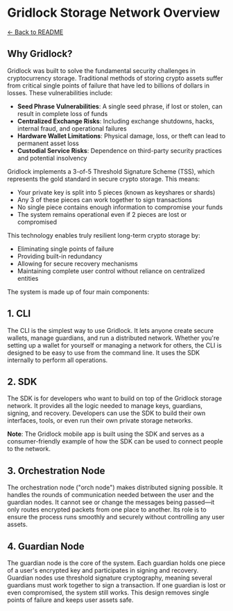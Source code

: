 # Gridlock Storage Network Overview

[← Back to README](./README.md)

## Why Gridlock?

Gridlock was built to solve the fundamental security challenges in cryptocurrency storage. Traditional methods of storing crypto assets suffer from critical single points of failure that have led to billions of dollars in losses. These vulnerabilities include:

- **Seed Phrase Vulnerabilities**: A single seed phrase, if lost or stolen, can result in complete loss of funds
- **Centralized Exchange Risks**: Including exchange shutdowns, hacks, internal fraud, and operational failures
- **Hardware Wallet Limitations**: Physical damage, loss, or theft can lead to permanent asset loss
- **Custodial Service Risks**: Dependence on third-party security practices and potential insolvency

Gridlock implements a 3-of-5 Threshold Signature Scheme (TSS), which represents the gold standard in secure crypto storage. This means:

- Your private key is split into 5 pieces (known as keyshares or shards)
- Any 3 of these pieces can work together to sign transactions
- No single piece contains enough information to compromise your funds
- The system remains operational even if 2 pieces are lost or compromised

This technology enables truly resilient long-term crypto storage by:

- Eliminating single points of failure
- Providing built-in redundancy
- Allowing for secure recovery mechanisms
- Maintaining complete user control without reliance on centralized entities

The system is made up of four main components:

## 1. CLI

The CLI is the simplest way to use Gridlock. It lets anyone create secure wallets, manage guardians, and run a distributed network. Whether you're setting up a wallet for yourself or managing a network for others, the CLI is designed to be easy to use from the command line. It uses the SDK internally to perform all operations.

## 2. SDK

The SDK is for developers who want to build on top of the Gridlock storage network. It provides all the logic needed to manage keys, guardians, signing, and recovery. Developers can use the SDK to build their own interfaces, tools, or even run their own private storage networks.

**Note**: The Gridlock mobile app is built using the SDK and serves as a consumer-friendly example of how the SDK can be used to connect people to the network.

## 3. Orchestration Node

The orchestration node ("orch node") makes distributed signing possible. It handles the rounds of communication needed between the user and the guardian nodes. It cannot see or change the messages being passed—it only routes encrypted packets from one place to another. Its role is to ensure the process runs smoothly and securely without controlling any user assets.

## 4. Guardian Node

The guardian node is the core of the system. Each guardian holds one piece of a user's encrypted key and participates in signing and recovery. Guardian nodes use threshold signature cryptography, meaning several guardians must work together to sign a transaction. If one guardian is lost or even compromised, the system still works. This design removes single points of failure and keeps user assets safe.
